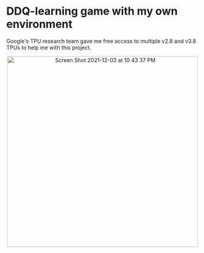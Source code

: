# DDQ-learning game with my own environment
Google's TPU research team gave me free access to multiple v2.8 and v3.8 TPUs to help me with this project.
<div align="center">
<img width="501" alt="Screen Shot 2021-12-03 at 10 43 37 PM" src="https://user-images.githubusercontent.com/76665853/144695775-4fff5954-a3ad-4706-85e5-9755b38c238d.png">
</div>
